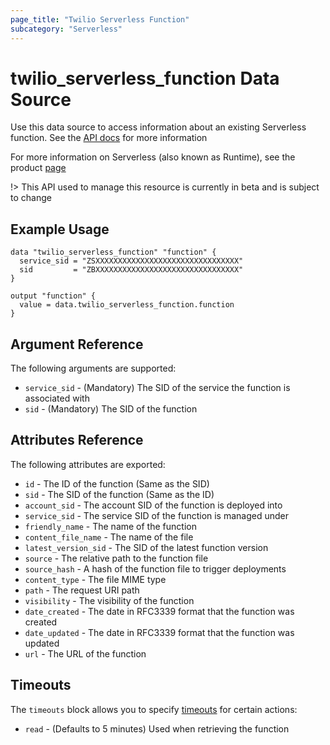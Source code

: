 ```yaml
---
page_title: "Twilio Serverless Function"
subcategory: "Serverless"
---
```


# twilio_serverless_function Data Source

Use this data source to access information about an existing Serverless function. See the [API docs](https://www.twilio.com/docs/runtime/functions-assets-api/api/function) for more information

For more information on Serverless (also known as Runtime), see the product [page](https://www.twilio.com/runtime)

!> This API used to manage this resource is currently in beta and is subject to change

## Example Usage

```hcl
data "twilio_serverless_function" "function" {
  service_sid = "ZSXXXXXXXXXXXXXXXXXXXXXXXXXXXXXXXX"
  sid         = "ZBXXXXXXXXXXXXXXXXXXXXXXXXXXXXXXXX"
}

output "function" {
  value = data.twilio_serverless_function.function
}
```

## Argument Reference

The following arguments are supported:

- `service_sid` - (Mandatory) The SID of the service the function is associated with
- `sid` - (Mandatory) The SID of the function

## Attributes Reference

The following attributes are exported:

- `id` - The ID of the function (Same as the SID)
- `sid` - The SID of the function (Same as the ID)
- `account_sid` - The account SID of the function is deployed into
- `service_sid` - The service SID of the function is managed under
- `friendly_name` - The name of the function
- `content_file_name` - The name of the file
- `latest_version_sid` - The SID of the latest function version
- `source` - The relative path to the function file
- `source_hash` - A hash of the function file to trigger deployments
- `content_type` - The file MIME type
- `path` - The request URI path
- `visibility` - The visibility of the function
- `date_created` - The date in RFC3339 format that the function was created
- `date_updated` - The date in RFC3339 format that the function was updated
- `url` - The URL of the function

## Timeouts

The `timeouts` block allows you to specify [timeouts](https://www.terraform.io/docs/configuration/resources.html#timeouts) for certain actions:

- `read` - (Defaults to 5 minutes) Used when retrieving the function
